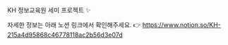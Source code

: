 KH 정보교육원 세미 프로젝트 :sparkles:

자세한 정보는 아래 노션 링크에서 확인해주세요. 
:point_right: https://www.notion.so/KH-215a4d95868c46778118ac2b56d3e07d
